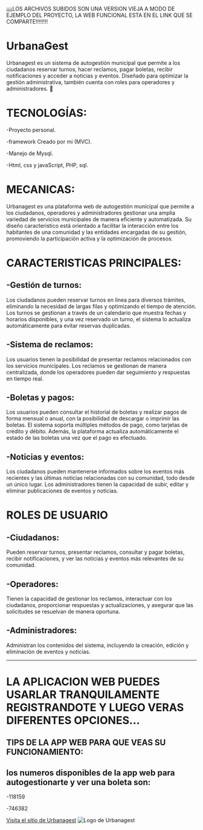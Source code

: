 ¡¡¡¡LOS ARCHIVOS SUBIDOS SON UNA VERSION VIEJA A MODO DE EJEMPLO DEL PROYECTO, LA WEB FUNCIONAL ESTA EN EL LINK QUE SE COMPARTE!!!!!!!!

# UrbanaGest

Urbanagest es un sistema de autogestión municipal que permite a los ciudadanos reservar turnos, hacer reclamos, pagar boletas, recibir notificaciones y acceder a noticias y eventos. Diseñado para optimizar la gestión administrativa, también cuenta con roles para operadores y administradores. 🚀


# TECNOLOGÍAS:

-Proyecto personal.

-framework Creado por mi (MVC).

-Manejo de Mysql.

-Html, css y javaScript, PHP, sql.

# MECANICAS:

Urbanagest es una plataforma web de autogestión municipal que permite a los ciudadanos, operadores y administradores gestionar una amplia variedad de servicios municipales de manera eficiente y automatizada. Su diseño caracteristico está orientado a facilitar la interacción entre los habitantes de una comunidad y las entidades encargadas de su gestión, promoviendo la participación activa y la optimización de procesos.

# CARACTERISTICAS PRINCIPALES:

## -Gestión de turnos:
Los ciudadanos pueden reservar turnos en línea para diversos trámites, eliminando la necesidad de largas filas y optimizando el tiempo de atención. Los turnos se gestionan a través de un calendario que muestra fechas y horarios disponibles, y una vez reservado un turno, el sistema lo actualiza automáticamente para evitar reservas duplicadas.

## -Sistema de reclamos: 
Los usuarios tienen la posibilidad de presentar reclamos relacionados con los servicios municipales. Los reclamos se gestionan de manera centralizada, donde los operadores pueden dar seguimiento y respuestas en tiempo real. 

## -Boletas y pagos:
Los usuarios pueden consultar el historial de boletas y realizar pagos de forma mensual o anual, con la posibilidad de descargar o imprimir las boletas. El sistema soporta múltiples métodos de pago, como tarjetas de crédito y débito. Además, la plataforma actualiza automáticamente el estado de las boletas una vez que el pago es efectuado.

## -Noticias y eventos: 
Los ciudadanos pueden mantenerse informados sobre los eventos más recientes y las últimas noticias relacionadas con su comunidad, todo desde un único lugar. Los administradores tienen la capacidad de subir, editar y eliminar publicaciones de eventos y noticias.


# ROLES DE USUARIO

## -Ciudadanos:
Pueden reservar turnos, presentar reclamos, consultar y pagar boletas, recibir notificaciones, y ver las noticias y eventos más relevantes de su comunidad.

## -Operadores:
Tienen la capacidad de gestionar los reclamos, interactuar con los ciudadanos, proporcionar respuestas y actualizaciones, y asegurar que las solicitudes se resuelvan de manera oportuna.

## -Administradores:
Administran los contenidos del sistema, incluyendo la creación, edición y eliminación de eventos y noticias.

-------------------------------------------------------------------------------------------------------------------------------------------------------------------------------------------


# LA APLICACION WEB PUEDES USARLAR TRANQUILAMENTE REGISTRANDOTE Y LUEGO VERAS DIFERENTES OPCIONES... 

## TIPS DE LA APP WEB PARA QUE VEAS SU FUNCIONAMIENTO:

## los numeros disponibles de la app web para autogestionarte y ver una boleta son:

-118159

-746382

[Visita el sitio de Urbanagest](https://urbanagest.tecnica3.com.ar/)
![Logo de Urbanagest](https://urbanagest.tecnica3.com.ar/img/system/UrbanaGest%20(3).png)

